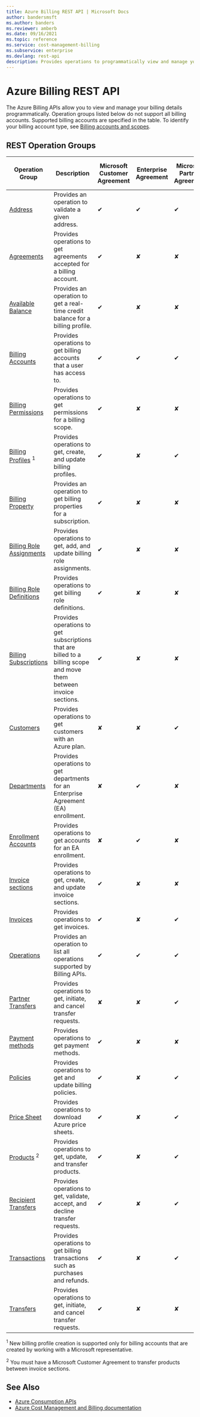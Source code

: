```yaml
---
title: Azure Billing REST API | Microsoft Docs
author: bandersmsft
ms.author: banders
ms.reviewer: amberb
ms.date: 09/16/2021
ms.topic: reference
ms.service: cost-management-billing
ms.subservice: enterprise
ms.devlang: rest-api
description: Provides operations to programmatically view and manage your billing details.
---
```


# Azure Billing REST API

The Azure Billing APIs allow you to view and manage your billing details programmatically. Operation groups listed below do not support all billing accounts. Supported billing accounts are specified in the table. To identify your billing account type, see [Billing accounts and scopes](https://docs.microsoft.com/azure/cost-management-billing/manage/view-all-accounts).

## REST Operation Groups

| **Operation Group** | **Description** | **Microsoft Customer Agreement** | **Enterprise Agreement** | **Microsoft Partner Agreement** | **Microsoft Online Service Program** |
| --- | --- | --- | --- | --- | --- |
| [Address](/rest/api/billing/2019-10-01-preview/address) | Provides an operation to validate a given address. |   ✔  | ✔  | ✔  | ✔  |
| [Agreements](/rest/api/billing/2019-10-01-preview/agreements) | Provides operations to get agreements accepted for a billing account. |   ✔    | ✘  | ✘  | ✘  |
| [Available Balance](/rest/api/billing/2019-10-01-preview/availablebalances) | Provides an operation to get a real-time credit balance for a billing profile. |  ✔  | ✘  | ✘  | ✘  |
| [Billing Accounts](/rest/api/billing/2019-10-01-preview/billingaccounts) | Provides operations to get billing accounts that a user has access to. |   ✔    | ✔  | ✔  | ✔  |
| [Billing Permissions](/rest/api/billing/2019-10-01-preview/billingpermissions) | Provides operations to get permissions for a billing scope. | ✔  | ✘  | ✘  | ✘  |
| [Billing Profiles](/rest/api/billing/2019-10-01-preview/billingprofiles) <sup>1</sup> | Provides operations to get, create, and update billing profiles. | ✔  | ✘  | ✔  | ✘  |
| [Billing Property](/rest/api/billing/2019-10-01-preview/billingproperty) | Provides an operation to get billing properties for a subscription. | ✔  | ✘  | ✘  | ✘  |
| [Billing Role Assignments](/rest/api/billing/2019-10-01-preview/billingroleassignments) | Provides operations to get, add, and update billing role assignments. | ✔  | ✘  | ✘  | ✘  |
| [Billing Role Definitions](/rest/api/billing/2019-10-01-preview/billingroledefinitions) | Provides operations to get billing role definitions. | ✔  | ✘  | ✘  | ✘  |
| [Billing Subscriptions](/rest/api/billing/2019-10-01-preview/billingsubscriptions) | Provides operations to get subscriptions that are billed to a billing scope and move them between invoice sections. | ✔  | ✘  | ✘  | ✘  |
| [Customers](/rest/api/billing/2019-10-01-preview/customers) | Provides operations to get customers with an Azure plan. | ✘  | ✘  | ✔  | ✘  |
| [Departments](/rest/api/billing/2019-10-01-preview/departments) | Provides operations to get departments for an Enterprise Agreement (EA) enrollment. | ✘  | ✔  | ✘  | ✘  |
| [Enrollment Accounts](/rest/api/billing/2019-10-01-preview/enrollmentaccounts) | Provides operations to get accounts for an EA enrollment. | ✘  | ✔  | ✘  | ✘  |
| [Invoice sections](/rest/api/billing/2019-10-01-preview/invoicesections) | Provides operations to get, create, and update invoice sections. | ✔  | ✘  | ✘  | ✘  |
| [Invoices](/rest/api/billing/2019-10-01-preview/invoices) | Provides operations to get invoices. | ✔  | ✘  | ✔  | ✔  |
| [Operations](/rest/api/billing/2019-10-01-preview/operations) | Provides an operation to list all operations supported by Billing APIs. | ✔  | ✔  | ✔  | ✔  |
| [Partner Transfers](/rest/api/billing/2019-10-01-preview/partnertransfers) | Provides operations to get, initiate, and cancel transfer requests. | ✘  | ✘  | ✔  | ✘  |
| [Payment methods](/rest/api/billing/2019-10-01-preview/paymentmethods) | Provides operations to get payment methods. | ✔  | ✘  | ✘  | ✘  |
| [Policies](/rest/api/billing/2019-10-01-preview/policies) | Provides operations to get and update billing policies. | ✔  | ✘  | ✔  | ✘  |
| [Price Sheet](/rest/api/billing/2019-10-01-preview/pricesheet) | Provides operations to download Azure price sheets. | ✔  | ✘  | ✔  | ✘  |
| [Products](/rest/api/billing/2019-10-01-preview/products) <sup>2</sup> | Provides operations to get, update, and transfer products. | ✔  | ✘  | ✔  | ✘  |
| [Recipient Transfers](/rest/api/billing/2019-10-01-preview/recipienttransfers) | Provides operations to get, validate, accept, and decline transfer requests. | ✔  | ✘  | ✔  | ✘  |
| [Transactions](/rest/api/billing/2019-10-01-preview/transactions) | Provides operations to get billing transactions such as purchases and refunds. | ✔  | ✘  | ✔  | ✘  |
| [Transfers](/rest/api/billing/2019-10-01-preview/transfers) | Provides operations to get, initiate, and cancel transfer requests. | ✔  | ✘  | ✘  | ✘ |

<sup>1</sup> New billing profile creation is supported only for billing accounts that are created by working with a Microsoft representative.

<sup>2</sup> You must have a Microsoft Customer Agreement to transfer products between invoice sections.

## See Also

- [Azure Consumption APIs](/rest/api/consumption/)
- [Azure Cost Management and Billing documentation](https://docs.microsoft.com/azure/cost-management-billing/)
